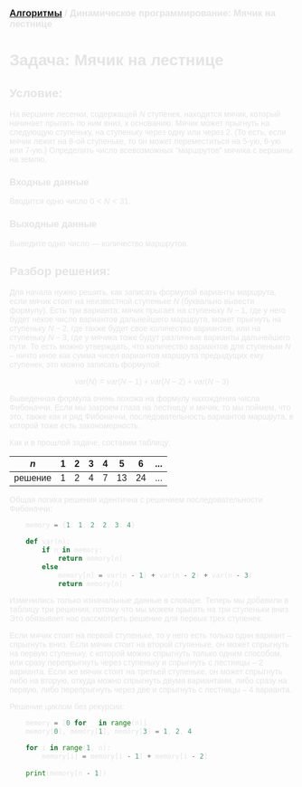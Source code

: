 <script type="text/javascript" id="MathJax-script" async
  src="https://cdn.jsdelivr.net/npm/mathjax@3/es5/tex-mml-chtml.js">
</script>

<script>
  MathJax = {
    tex: {
      inlineMath: [['$', '$']]
    }
  };
</script>

<span style="color: #E5E4E4; font-family: Helvetica;">

### [Алгоритмы](README.md) / Динамическое программирование: Мячик на лестнице

# **Задача: Мячик на лестнице**

## **Условие:**

На вершине лесенки, содержащей $N$ ступенек, находится мячик, который начинает прыгать по ним вниз, к основанию. Мячик может прыгнуть на следующую ступеньку, на ступеньку через одну или через $2$. (То есть, если мячик лежит на $8$-ой ступеньке, то он может переместиться на $5$-ую, $6$-ую или $7$-ую.) Определить число всевозможных "маршрутов" мячика с вершины на землю.

### **Входные данные**

Вводится одно число $0 < N < 31$.

### **Выходные данные**

Выведите одно число — количество маршрутов.

## **Разбор решения:**

Для начала нужно решить, как записать формулой варианты маршрута, если мячик стоит на неизвестной ступеньке $N$ (буквально вывести формулу). Есть три варианта: мячик прыгает на ступеньку $N - 1$, где у него будет некое число вариантов дальнейшего маршрута, может прыгнуть на ступеньку $N - 2$, где также будет свое количество вариантов, или на ступеньку $N - 3$, где у мячика тоже будут различные варианты дальнейшего пути. То есть можно утверждать, что количество вариантов для ступеньки $N$ – ничто иное как сумма чисел вариантов маршрута предыдущих ему ступенек, это можно записать формулой: 

$$var(N) = var(N - 1) + var(N - 2) + var(N - 3)$$
 
Выведенная формула очень похожа на формулу нахождения числа Фибоначчи. Если мы закроем глаза на лестницу и мячик, то мы поймем, что это, также как и ряд Фибоначчи, последовательность вариантов маршрута, в которой тоже есть закономерность.

Как и в прошлой задаче, составим таблицу:

|   $n$   | 1 | 2 | 3 | 4 | 5 | 6 | ... |
|---------|---|---|---|---|---|---|-----|
| решение | 1 | 2 | 4 | 7 | 13 | 24 | ... |

Общая логика решения идентична с решением последовательности Фибоначчи:

```py
    memory = {1: 1, 2: 2, 3: 4}

    def var(n):
        if n in memory:
            return memory[n]
        else:
            memory[n] = var(n - 1) + var(n - 2) + var(n - 3)
            return memory[n]
```
        
Изменились только изначальные данные в словаре. Теперь мы добавили в таблицу три решения, потому что мы можем прыгать на три ступеньки вниз. Это обязывает нас рассмотреть решение для первых трех ступенек.

Если мячик стоит на первой ступеньке, то у него есть только один вариант – спрыгнуть вниз. Если мячик стоит на второй ступеньке, он может спрыгнуть на первую ступеньку, с которой можно спрыгнуть только одним способом, или сразу перепрыгнуть через ступеньку и спрыгнуть с лестницы – $2$ варианта. Если же мячик стоит на третьей ступеньке, он может спрыгнуть либо на вторую, откуда можно спрыгнуть двумя вариантами, либо сразу на первую, либо перепрыгнуть через две и спрыгнуть с лестницы – $4$ варианта.

Решение циклом без рекурсии:

```py
    memory = [0 for _ in range(n)]
    memory[0], memory[1], memory[3] = 1, 2, 4

    for i in range(1, n):
        memory[i] = memory[i - 1] + memory[i - 2]
        
    print(memory[n - 1])
```
